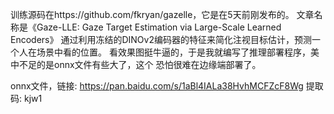 训练源码在https://github.com/fkryan/gazelle，它是在5天前刚发布的。
文章名称是《Gaze-LLE: Gaze Target Estimation via Large-Scale Learned Encoders》
通过利用冻结的DINOv2编码器的特征来简化注视目标估计，预测一个人在场景中看的位置。
看效果图挺牛逼的，于是我就编写了推理部署程序，美中不足的是onnx文件有些大了，这个
恐怕很难在边缘端部署了。

onnx文件，链接: https://pan.baidu.com/s/1aBl4IALa38HvhMCFZcF8Wg 提取码: kjw1
